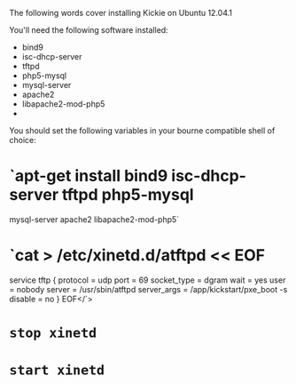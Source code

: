 The following words cover installing Kickie on Ubuntu 12.04.1

You'll need the following software installed:

* bind9
* isc-dhcp-server
* tftpd
* php5-mysql
* mysql-server
* apache2
* libapache2-mod-php5
* 

You should set the following variables in your bourne compatible shell of
choice:


# `apt-get install bind9 isc-dhcp-server tftpd php5-mysql
mysql-server apache2 libapache2-mod-php5`
# `cat > /etc/xinetd.d/atftpd << EOF
service tftp
{
   protocol = udp
   port = 69
   socket_type = dgram
   wait = yes
   user = nobody
   server = /usr/sbin/atftpd
   server_args = /app/kickstart/pxe_boot -s
   disable = no
}
EOF</`>
# `stop xinetd`
# `start xinetd`


